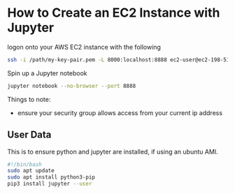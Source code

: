 # How to Create an EC2 Instance with Jupyter

logon onto your AWS EC2 instance with the following
``` zsh
ssh -i /path/my-key-pair.pem -L 8000:localhost:8888 ec2-user@ec2-198-51-100-1.compute-1.amazonaws.com
```

Spin up a Jupyter notebook
```zsh
jupyter notebook --no-browser --port 8888
```

Things to note:
- ensure your security group allows access from your current ip address

## User Data

This is to ensure python and jupyter are installed, if using an ubuntu AMI.

```zsh
#!/bin/bash
sudo apt update
sudo apt install python3-pip
pip3 install jupyter --user
```
